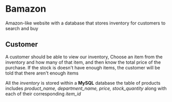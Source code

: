 # Bamazon
Amazon-like website with a database that stores inventory for customers to search and buy

## Customer

A customer should be able to view our inventory,
Choose an item from the inventory and how many of that item, 
and then know the total price of the purchase.
If the stock is doesn't have enough items,
the customer will be told that there aren't enough items

All the *inventory* is stored within a **MySQL** database
the table of products includes *product_name, department_name, price, stock_quantity*
along with each of their corresponding *item_id*